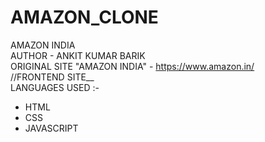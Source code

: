 # AMAZON_CLONE
AMAZON INDIA
<br>
AUTHOR - ANKIT KUMAR BARIK
<br>
ORIGINAL SITE "AMAZON INDIA" - https://www.amazon.in/
<br>
//FRONTEND SITE__
<br>
LANGUAGES USED :-
* HTML
* CSS
* JAVASCRIPT

